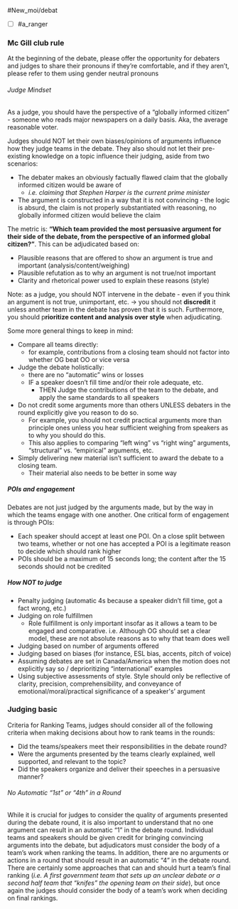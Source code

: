 #New_moi/debat 
- [ ] #a_ranger 

### Mc Gill club rule
At the beginning of the debate, please offer the opportunity for debaters and judges to share their pronouns if they’re comfortable, and if they aren’t, please refer to them using gender neutral pronouns

###### Judge Mindset
As a judge, you should have the perspective of a “globally informed citizen” - someone who reads major newspapers on a daily basis. 
Aka, the average reasonable voter.

Judges should NOT let their own biases/opinions of arguments influence how they judge teams in the debate. They also should not let their pre-existing
knowledge on a topic influence their judging, aside from two scenarios:
- The debater makes an obviously factually flawed claim that the globally informed citizen would be aware of 
	- *i.e. claiming that Stephen Harper is the current prime minister*
- The argument is constructed in a way that it is not convincing - the logic is absurd, the claim is not properly substantiated with reasoning, no globally informed citizen would believe the claim

The metric is: **“Which team provided the most persuasive argument for their side of the debate, from the perspective of an informed global citizen?”**. 
This can be adjudicated based on:
- Plausible reasons that are offered to show an argument is true and important (analysis/content/weighing)
- Plausible refutation as to why an argument is not true/not important
- Clarity and rhetorical power used to explain these reasons (style)

Note: as a judge, you should NOT intervene in the debate - even if you think an argument is not true, unimportant, etc.  -> you should not **discredit** it unless another team in the debate has proven that it is such. 
Furthermore, you should p**rioritize content and
analysis over style** when adjudicating.

Some more general things to keep in mind:
- Compare all teams directly: 
	- for example, contributions from a closing team should not factor into whether OG beat OO or vice versa
- Judge the debate holistically:
	- there are no “automatic” wins or losses 
	- IF a speaker doesn’t fill time and/or  their role adequate, etc. 
		- THEN Judge the contributions of the team to the debate, and apply the same standards to all speakers
- Do not credit some arguments more than others UNLESS debaters in the round explicitly give you reason to do so. 
	- For example, you should not credit practical arguments more than principle ones unless you hear sufficient weighing from speakers as to why you should do this. 
	- This also applies to comparing “left wing” vs “right wing” arguments, “structural” vs. “empirical” arguments, etc.
- Simply delivering new material isn’t sufficient to award the debate to a closing team.
	- Their material also needs to be better in some way


##### POIs and engagement
Debates are not just judged by the arguments made, but by the way in which the teams engage with one another. One critical form of engagement is through POIs:
- Each speaker should accept at least one POI. On a close split between two teams, whether or not one has accepted a POI is a legitimate reason to decide which should rank higher
- POIs should be a maximum of 15 seconds long; the content after the 15 seconds should not be credited

##### How NOT to judge
- Penalty judging (automatic 4s because a speaker didn’t fill time, got a fact wrong, etc.)
- Judging on role fulfillmen
	- Role fulfillment is only important insofar as it allows a team to be engaged and comparative. i.e. Although OG should set a clear model, these are not absolute reasons as to why that team does well
- Judging based on number of arguments offered
- Judging based on biases (for instance, ESL bias, accents, pitch of voice)
- Assuming debates are set in Canada/America when the motion does not explicitly say so / deprioritizing “international” examples
- Using subjective assessments of style. Style should only be reflective of clarity, precision, comprehensibility, and conveyance of emotional/moral/practical significance of a speaker's’ argument



### Judging basic
Criteria for Ranking Teams, judges should consider all of the following criteria when making decisions about how to rank teams in the rounds:
- Did the teams/speakers meet their responsibilities in the debate round?
- Were the arguments presented by the teams clearly explained, well supported, and relevant to the topic?
- Did the speakers organize and deliver their speeches in a persuasive manner?

###### No Automatic “1st” or “4th” in a Round
While it is crucial for judges to consider the quality of arguments presented during the debate round, it is also important to understand that no one argument can result in an automatic “1” in the debate round. Individual teams and speakers should be given credit for bringing convincing arguments into the debate, but adjudicators must consider the body of a team’s work when ranking the teams. In addition, there are no arguments or actions in a round that should result in an automatic “4” in the debate round. There are certainly some approaches that can and should hurt a team’s final ranking (*i.e. A first government team that sets up an unclear debate or a second half team that “knifes” the opening team on their side*), but once again the judges should consider the body of a team’s work when deciding on final rankings.


